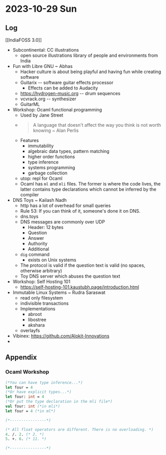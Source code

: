 # 2023-10-29 Sun

## Log

[[IndiaFOSS 3.0]]
+ Subcontinental: CC illustrations
	+ open source illustrations library of people and environments from India
+ Fun with Libre GNU ~ Abhas
	+ Hacker culture is about being playful and having fun while creating software
	+ Guitarix -- software guitar effects processor
		+ Effects can be added to Audacity 
	+ https://hydrogen-music.org -- drum sequences
	+ vcvrack.org -- synthesizer 
	+ GuitarML
+ Workshop: Ocaml functional programming
	+ Used by Jane Street
	+ > A language that doesn't affect the way you think is not worth knowing ~ Alan Perlis
	+ Features
		+ immutability
		+ algebraic data types, pattern matching 
		+ higher order functions
		+ type inference
		+ systems programming
		+ garbage collection 
	+ utop: repl for Ocaml 
	+ Ocaml has `ml` and `mli` files. The former is where the code lives, the latter contains type declarations which cannot be inferred by the compiler 
+ DNS Toys ~ Kailash Nadh
	+ http has a lot of overhead for small queries
	+ Rule 53: If you can think of it, someone's done it on DNS.
	+ dns.toys
	+ DNS messages are commonly over UDP
		+ Header: 12 bytes
		+ Question
		+ Answer
		+ Authority
		+ Additional
	+ `dig` command
		+ exists on Unix systems
	+ The protocol is valid if the question text is valid (no spaces, otherwise arbitrary)
	+ Toy DNS server which abuses the question text
+ Workshop: Self Hosting 101
	+ https://self-hosting-101.kaustubh.page/introduction.html
+ Immutable Linux Systems ~ Rudra Saraswat
	+ read only filesystem
	+ indivisible transactions
	+ Implementations
		+ abroot
		+ libostree
		+ akshara
	+ overlayfs
+ Vibinex: https://github.com/Alokit-Innovations
+ 


## Appendix

### Ocaml Workshop

```ocaml
(*You can have type inference...*)
let four = 4
(*Or have explicit types...*)
let four: int = 4
(*Or put the type declaration in the mli file*)
val four: int (*in mli*)
let four = 4 (*in ml*)

(*----------------*)

(* All float operators are different. There is no overloading. *)
4. /. 2. (* 2. *)
5. +. 6. (* 11. *)

(*----------------*)


```